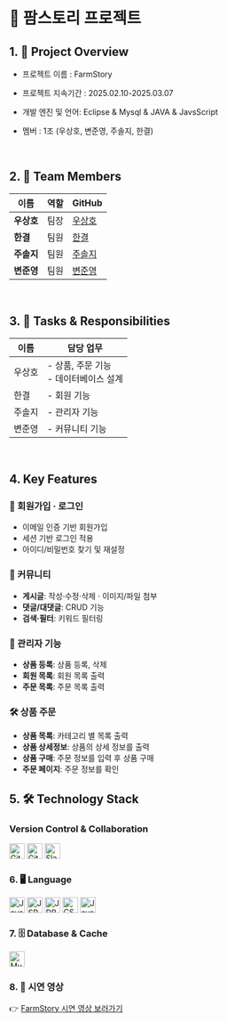 # 🎯 팜스토리 프로젝트

## 1. 📌 Project Overview
- 프로젝트 이름 : FarmStory
- 프로젝트 지속기간 : 2025.02.10-2025.03.07
- 개발 엔진 및 언어: Eclipse & Mysql & JAVA & JavsScript  
- 멤버 : 1조 (우상호, 변준영, 주솔지, 한결)

  
  <br/>


## 2. 👥 Team Members

| 이름 | 역할 | GitHub |
|------|------|--------|
| **우상호** | 팀장 | [우상호](https://github.com/GreenPai) |
| **한결** | 팀원 | [한결](https://github.com/Gyeol00) |
| **주솔지** | 팀원 | [주솔지](https://github.com/soljiju) |
| **변준영** | 팀원 | [변준영](https://github.com/junyoung1125) |

<br>

## 3. 🧠 Tasks & Responsibilities

| 이름  | 담당 업무 |
|------|-----------|
| 우상호 | - 상품, 주문 기능<br>- 데이터베이스 설계<br> |
| 한결  | - 회원 기능<br>  |
| 주솔지 | - 관리자 기능<br> |
| 변준영 | - 커뮤니티 기능<br> |

<br>

## 4. Key Features

### 🔐 회원가입 · 로그인
- 이메일 인증 기반 회원가입  
- 세션 기반 로그인 적용  
- 아이디/비밀번호 찾기 및 재설정
  
### 💬 커뮤니티
- **게시글**: 작성·수정·삭제 · 이미지/파일 첨부  
- **댓글/대댓글**: CRUD 기능  
- **검색·필터**: 키워드 필터링  

### 📝 관리자 기능
- **상품 등록**: 상품 등록, 삭제
- **회원 목록**: 회원 목록 출력
- **주문 목록**: 주문 목록 출력

### 🛠 상품 주문
- **상품 목록**: 카테고리 별 목록 출력
- **상품 상세정보**: 상품의 상세 정보를 출력
- **상품 구매**: 주문 정보를 입력 후 상품 구매
- **주문 페이지**: 주문 정보를 확인
  

## 5. 🛠️ Technology Stack

### Version Control & Collaboration
<p align="left">
  <img alt="Git"     src="https://img.shields.io/badge/Git-F05032?style=for-the-badge&logo=git&logoColor=white"          height="28"/>
  <img alt="GitHub"  src="https://img.shields.io/badge/GitHub-181717?style=for-the-badge&logo=github&logoColor=white"    height="28"/>
  <img alt="Slack"   src="https://img.shields.io/badge/Slack-4A154B?style=for-the-badge&logo=slack&logoColor=white"      height="28"/>
</p>

### 6. 🖥️ Language
<p align="left">
  <img alt="Java"       src="https://img.shields.io/badge/Java-ED8B00?style=for-the-badge&logo=java&logoColor=white"         height="28"/>
  <img alt="JSP" src="https://img.shields.io/badge/JSP-007396?style=for-the-badge&logo=java&logoColor=white" height="28"/>
  <img alt="JDBC"       src="https://img.shields.io/badge/JDBC-336791?style=for-the-badge&logo=databricks&logoColor=white"   height="28"/>
  <img alt="CSS3"       src="https://img.shields.io/badge/CSS3-1572B6?style=for-the-badge&logo=css3&logoColor=white"       height="28"/>
  <img alt="JavaScript" src="https://img.shields.io/badge/JavaScript-F7DF1E?style=for-the-badge&logo=javascript&logoColor=black" height="28"/>
</p>

### 7. 🗄️ Database & Cache
<p align="left">
  <img alt="MySQL"  src="https://img.shields.io/badge/MySQL-4479A1?style=for-the-badge&logo=mysql&logoColor=white" height="28"/>
</p>

### 8. 🎥 시연 영상
👉 [FarmStory 시연 영상 보러가기](https://www.youtube.com/watch?v=nLPs7Au-SXg)









